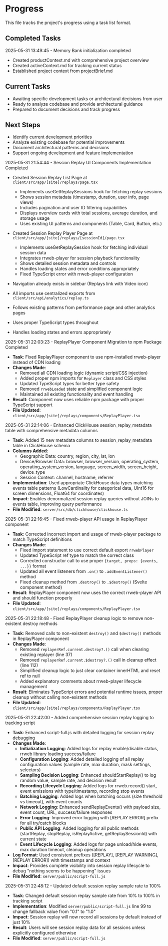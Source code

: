 # Progress

This file tracks the project's progress using a task list format.

## Completed Tasks

2025-05-31 13:49:45 - Memory Bank initialization completed

- Created productContext.md with comprehensive project overview
- Created activeContext.md for tracking current status
- Established project context from projectBrief.md

## Current Tasks

- Awaiting specific development tasks or architectural decisions from user
- Ready to analyze codebase and provide architectural guidance
- Prepared to document decisions and track progress

## Next Steps

- Identify current development priorities
- Analyze existing codebase for potential improvements
- Document architectural patterns and decisions
- Support ongoing development and feature implementation

2025-05-31 21:54:44 - Session Replay UI Components Implementation Completed

- Created Session Replay List Page at `client/src/app/[site]/replays/page.tsx`

  - Implements useGetReplaySessions hook for fetching replay sessions
  - Shows session metadata (timestamp, duration, user info, page views)
  - Includes pagination and user ID filtering capabilities
  - Displays overview cards with total sessions, average duration, and storage usage
  - Uses existing UI patterns and components (Table, Card, Button, etc.)

- Created Session Replay Player Page at `client/src/app/[site]/replays/[sessionId]/page.tsx`

  - Implements useGetReplaySession hook for fetching individual session data
  - Integrates rrweb-player for session playback functionality
  - Shows detailed session metadata and controls
  - Handles loading states and error conditions appropriately
  - Fixed TypeScript error with rrweb-player configuration

- Navigation already exists in sidebar (Replays link with Video icon)
- All imports use centralized exports from `client/src/api/analytics/replay.ts`
- Follows existing patterns from performance page and other analytics pages
- Uses proper TypeScript types throughout
- Handles loading states and errors appropriately

2025-05-31 22:03:23 - ReplayPlayer Component Migration to npm Package Completed

- **Task**: Fixed ReplayPlayer component to use npm-installed rrweb-player instead of CDN loading
- **Changes Made**:
  - Removed all CDN loading logic (dynamic script/CSS injection)
  - Added proper npm imports for `Replayer` class and CSS styles
  - Updated TypeScript types for better type safety
  - Removed `rrwebLoaded` state and simplified component logic
  - Maintained all existing functionality and event handling
- **Result**: Component now uses reliable npm package with proper TypeScript support
- **File Updated**: `client/src/app/[site]/replays/components/ReplayPlayer.tsx`

2025-05-31 22:14:06 - Enhanced ClickHouse session_replay_metadata table with comprehensive metadata columns

- **Task**: Added 15 new metadata columns to session_replay_metadata table in ClickHouse schema
- **Columns Added**:
  - Geographic Data: country, region, city, lat, lon
  - Device/Browser Data: browser, browser_version, operating_system, operating_system_version, language, screen_width, screen_height, device_type
  - Session Context: channel, hostname, referrer
- **Implementation**: Used appropriate ClickHouse data types matching events table patterns (LowCardinality for categorical data, UInt16 for screen dimensions, Float64 for coordinates)
- **Impact**: Enables denormalized session replay queries without JOINs to events table, improving query performance
- **File Modified**: `server/src/db/clickhouse/clickhouse.ts`

2025-05-31 22:16:45 - Fixed rrweb-player API usage in ReplayPlayer component

- **Task**: Corrected incorrect import and usage of rrweb-player package to match TypeScript definitions
- **Changes Made**:
  - Fixed import statement to use correct default export `rrwebPlayer`
  - Updated TypeScript ref type to match the correct class
  - Corrected constructor call to use proper `{target, props: {events, ...}}` format
  - Updated all event listeners from `.on()` to `.addEventListener()` method
  - Fixed cleanup method from `.destroy()` to `.$destroy()` (Svelte component method)
- **Result**: ReplayPlayer component now uses the correct rrweb-player API and should function properly
- **File Updated**: `client/src/app/[site]/replays/components/ReplayPlayer.tsx`

2025-05-31 22:18:48 - Fixed ReplayPlayer cleanup logic to remove non-existent destroy methods

- **Task**: Removed calls to non-existent `destroy()` and `$destroy()` methods in ReplayPlayer component
- **Changes Made**:
  - Removed `replayerRef.current.destroy?.()` call when clearing existing replayer (line 37)
  - Removed `replayerRef.current.$destroy?.()` call in cleanup effect (line 112)
  - Simplified cleanup logic to just clear container innerHTML and reset ref to null
  - Added explanatory comments about rrweb-player lifecycle management
- **Result**: Eliminates TypeScript errors and potential runtime issues, proper cleanup without calling non-existent methods
- **File Updated**: `client/src/app/[site]/replays/components/ReplayPlayer.tsx`

2025-05-31 22:42:00 - Added comprehensive session replay logging to tracking script

- **Task**: Enhanced script-full.js with detailed logging for session replay debugging
- **Changes Made**:
  - **Initialization Logging**: Added logs for replay enable/disable status, rrweb library loading success/failure
  - **Configuration Logging**: Added detailed logging of all replay configuration values (sample rate, max duration, mask settings, selectors)
  - **Sampling Decision Logging**: Enhanced shouldStartReplay() to log random value, sample rate, and decision result
  - **Recording Lifecycle Logging**: Added logs for rrweb.record() start, event emissions with type/timestamp, recording stop events
  - **Batching Logging**: Added logs when batching occurs (size threshold vs timeout), with event counts
  - **Network Logging**: Enhanced sendReplayEvents() with payload size, event count, URL, success/failure responses
  - **Error Logging**: Improved error logging with [REPLAY ERROR] prefix for all try/catch blocks
  - **Public API Logging**: Added logging for all public methods (startReplay, stopReplay, isReplayActive, getReplaySessionId) with current state
  - **Event Lifecycle Logging**: Added logs for page unload/hide events, max duration timeout, cleanup operations
- **Log Format**: Used consistent prefixes ([REPLAY], [REPLAY WARNING], [REPLAY ERROR]) with timestamps and context
- **Impact**: Provides complete visibility into session replay lifecycle to debug "nothing seems to be happening" issues
- **File Modified**: `server/public/script-full.js`

2025-05-31 22:48:12 - Updated default session replay sample rate to 100%

- **Task**: Changed default session replay sample rate from 10% to 100% in tracking script
- **Implementation**: Modified `server/public/script-full.js` line 99 to change fallback value from "0.1" to "1.0"
- **Impact**: Session replay will now record all sessions by default instead of just 10%
- **Result**: Users will see session replay data for all sessions unless explicitly configured otherwise
- **File Modified**: `server/public/script-full.js`
